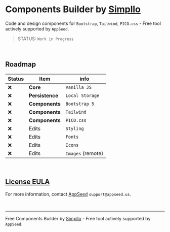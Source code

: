 # Components Builder by [Simpllo](https://www.simpllo.com/)

Code and design components for `Bootstrap`, `Tailwind`, `PICO.css` - Free tool actively supported by `AppSeed`.

> STATUS: `Work in Progress`

<br />

## Roadmap 

| Status | Item | info | 
| --- | --- | --- |
| ❌ | **Core** |  `Vanilla JS` |
| ❌ | **Persistence** | `Local Storage` |
| ❌ | **Components** | `Bootstrap 5` |
| ❌ | **Components** | `Tailwind` |
| ❌ | **Components** | `PICO.css` |
| ❌ | Edits | `Styling` |
| ❌ | Edits | `Fonts` |
| ❌ | Edits | `Icons` |
| ❌ | Edits | `Images` (remote) |

<br />

## [License EULA ](https://github.com/app-generator/free-components-builder/blob/main/LICENSE.md)

For more information, contact [AppSeed](http://appseed.us/) `support@appseed.us`.

<br />

---
Free Components Builder by [Simpllo](https://www.simpllo.com/) - Free tool actively supported by `AppSeed`.
